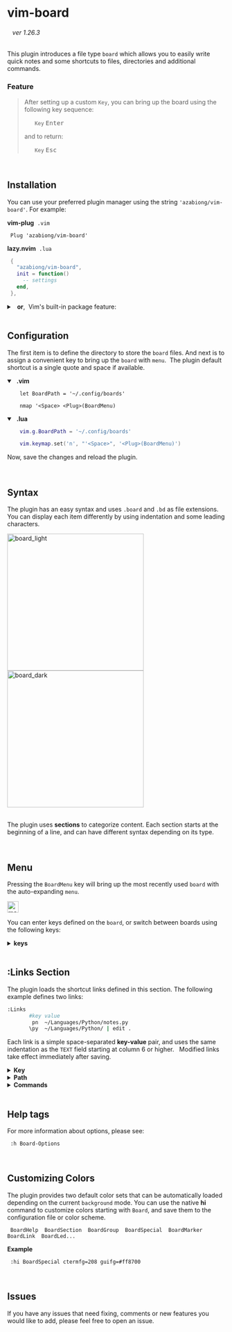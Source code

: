 <!-- https://github.com/azabiong/vim-board -->

# vim-board

<p><h6> &nbsp;&nbsp; ver 1.26.3 </h6></p>

This plugin introduces a file type `board` which allows you to easily write quick notes
and some shortcuts to files, directories and additional commands.

### Feature

> After setting up a custom `Key`, you can bring up the board using the following key sequence:
>
> &nbsp; &nbsp; &nbsp; `Key` <kbd>Enter</kbd>
>
> and to return:
>
> &nbsp; &nbsp; &nbsp; `Key` <kbd>Esc</kbd>

<br>

## Installation

You can use your preferred plugin manager using the string `'azabiong/vim-board'`. For example: <br>

**vim-plug** &nbsp;` .vim  `
```vim
 Plug 'azabiong/vim-board'
```
**lazy.nvim** &nbsp;` .lua  `
```lua
 {
   "azabiong/vim-board",
   init = function()
     -- settings
   end,
 },
```
<details>
<summary>&nbsp; <b>or</b>, &nbsp;Vim's built-in package feature: </summary>
<br>

> |Linux, Mac| Windows &nbsp;|
> |:--:|--|
> |~/.vim| ~/vimfiles|
>
> in the terminal:
> ```zsh
> cd ~/.vim && git clone --depth=1 https://github.com/azabiong/vim-board.git pack/azabiong/start/vim-board
> cd ~/.vim && vim -u NONE -c "helptags pack/azabiong/start/vim-board/doc" -c q
> ```
</details>
<br>

## Configuration

The first item is to define the directory to store the `board` files.
And next is to assign a convenient key to bring up the `board` with `menu`.
&nbsp;The plugin default shortcut is a single quote and space if available.

<details open>
<summary><b>&nbsp; .vim </b></summary>

```vim
    let BoardPath = '~/.config/boards'

    nmap '<Space> <Plug>(BoardMenu)
```
 </details>

<details open>
<summary><b>&nbsp; .lua </b></summary>

```lua
    vim.g.BoardPath = '~/.config/boards'

    vim.keymap.set('n', "'<Space>", '<Plug>(BoardMenu)')
```
</details>

Now, save the changes and reload the plugin.

<br>

## Syntax

The plugin has an easy syntax and uses `.board` and `.bd` as file extensions.  
You can display each item differently by using indentation and some leading characters.

<div style="display:inline-block">
<img width="315" alt="board_light" src="https://user-images.githubusercontent.com/83812658/209437944-cdfc79bc-819b-4b38-9cf6-71edb80c0eff.png">
<img width="315" alt="board_dark" src="https://user-images.githubusercontent.com/83812658/209437963-67ea4c14-1da6-40b0-939e-dfa4e6981ad6.png">
</div> <br><br>

The plugin uses **sections** to categorize content. Each section starts at the beginning of a line,
and can have different syntax depending on its type.

<br>

## Menu

Pressing the `BoardMenu` key will bring up the most recently used `board` with the auto-expanding `menu`.

<img height="26" alt="menu" src="https://github.com/azabiong/vim-board/assets/83812658/b3958bdf-f6b9-4f2c-84f0-6de6054ad35b">

You can enter keys defined on the `board`, or switch between boards using the following keys:

<details>
<summary><b> keys </b></summary>
<br>

  |key|function|
  |:--:|:--|
  |<kbd>Enter</kbd>|edit current board|
  |<kbd>Esc</kbd>  |return|
  |<kbd>;</kbd>    |return (optional)|
  |<kbd>Space</kbd>|scroll down|
  |<kbd>↓</kbd>    |scroll down|
  |<kbd>↑</kbd>    |scroll up|
  |<kbd>Ctrl</kbd><kbd>Space</kbd> |scroll up|
  |<kbd>-</kbd>    |switch to previous board|
  |<kbd>=</kbd>    |switch to main board|
  |<kbd>+</kbd>    |add new board|
  |<kbd>:</kbd>    |command-line mode|
  |<kbd>/</kbd>    |search (optional)|
  |<kbd><</kbd>    |load links|
  |<kbd>></kbd>    |unload links|

</details>
<br>

## :Links Section

 The plugin loads the shortcut links defined in this section. The following example defines
 two links:
 ```sh
 :Links
        #key value
         pn  ~/Languages/Python/notes.py
        \py  ~/Languages/Python/ | edit .
 ```

 Each link is a simple space-separated **key-value** pair, and uses the same
 indentation as the `TEXT` field starting at column 6 or higher. &nbsp;
 Modified links take effect immediately after saving.

<details>
<summary><b> Key </b></summary>
<br>

A key can consist of any combination of symbols, alphanumeric, and Unicode
characters except those that start with some predefined characters.

Available leading characters:
```
    ~!@$%^&*_()[]{}'`";,.\/? 0-9 a-z A-Z and Unicode characters
```
Used in the menu and syntax:
```
    -  previous     #  comment 
    =  main         |  command 
    +  new
    <  load
    >  unload
    :  command
```

The same key can be defined differently on each board.  

### Long keys

Long keys can be activated by typing only the unique prefix portion of the key. &nbsp;
For example, if you define a link with a long key `xylophone`, and no other keys start with `xy`,
you can open the link with `xy` <kbd>Enter</kbd>.

<br>
</details>

<details>
<summary><b> Path </b></summary>
<br>

To easily define a link to a file, the plugin supports copying the current file's path to a register
when the `menu` key is pressed (by default the `b` register).

To paste the path stored in register `b` in insert mode:

&nbsp; &nbsp; &nbsp; <kbd>Ctrl</kbd>+<kbd>R</kbd> `b`  
<br>

#### 🍏 &nbsp;Tip

When switching to another board stored in the `BoardPath` directory,
you can omit the path and specify only the file name.&nbsp; For example:
```vim
      'a  another.board
```
Switching boards using the defined keys will automatically load the links defined on the board.

<br>
</details>

<details>
<summary><b> Commands </b></summary>
<br>

Additional commands can be added using the `|` bar character.  

For example, to browse files after changing the current working directory:
```vim
      \py  ~/Languages/Python/ | edit .
```

After opening the file, to go to the line 128:
```vim
       pn  ~/Languages/Python/notes.py | 128
```

More commands can be combined together:
```vim
      \d1 ~/Directory/ | NERDTreeCWD | wincmd p | edit README.md
```

### Commands only 

You can also define just a list of commands without specifying a file or directory.

For example, to define a command that copies frequently used commands or strings to the clipboard:
```vim
      s1  | let @+ = "copy this string to the clipboard"
```

To define a substitution command:
```vim
      ss  | %s/Foo/Bar/gc
```

To define a set of temporary key-maps:
```vim
      key | nn f0 <Cmd>echo 0<CR>
          | nn f9 <Cmd>echo 9<CR>
```

To define some input from the shell tool to the scratchpad, `Board*`:
```vim
      sh1 | Board* | r! echo "This is the scratchpad on the Board"
      sh2 | Board* | r! curl -sI example.com
```

### Multi-line commands

Multi-line commands &nbsp;can be set using the leading bar `|` character.
```vim
      c1  ~/directory/or_file
          | echo 'foo'
          | echo 'bar'
```

### Link reference

You can refer to links using the '&' symbol instead of duplicates. For example:
```vim
      \d1 ~/directory1/ | &_N
      \d2 ~/directory2/ | &_N

      _N  | NERDTreeCWD | wincmd =
```

### Command-line mode

When using the `|` bar character as a shell `pipe` or other meaning, you can
switch to command-line mode input by adding a colon `:` after the bar.

```vim
      sh3 | Board* |: r! ls | wc
      sh4 | Board* |: r! cat ~/.ssh/known_hosts | awk '$1 ~ /[0-9]/ { print $1; exit }'
```

### Stop command

To stop a long list of commands while processing, press the `menu` key and
input <kbd>Ctrl</kbd>+<kbd>C</kbd> or an undefined key.

</details>
<br>

## Help tags

For more information about options, please see:
```vim
 :h Board-Options
```

<br>

## Customizing Colors

The plugin provides two default color sets that can be automatically loaded depending on the current `background` mode.
You can use the native **hi** command to customize colors starting with `Board`, and save them to the configuration file
or color scheme.
```
 BoardHelp  BoardSection  BoardGroup  BoardSpecial  BoardMarker  BoardLink  BoardLed...
```

**Example**
```vim
 :hi BoardSpecial ctermfg=208 guifg=#ff8700
```
<br>

## Issues

If you have any issues that need fixing, comments or new features you would like to add, please feel free to open an issue.

<br>
